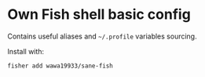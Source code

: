 Own Fish shell basic config
===========================

Contains useful aliases and `~/.profile` variables sourcing.

Install with:
```sh
fisher add wawa19933/sane-fish
```

